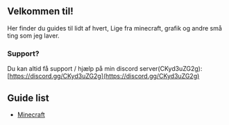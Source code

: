 ## Velkommen til!

Her finder du guides til lidt af hvert, Lige fra minecraft, grafik og andre små ting som jeg laver.

### Support?
Du kan altid få support / hjælp på min discord server(CKyd3uZG2g): [https://discord.gg/CKyd3uZG2g](https://discord.gg/CKyd3uZG2g)

## Guide list

- [Minecraft](minecraft)
